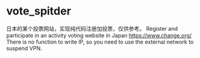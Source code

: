# vote_spitder
日本的某个投票网站，实现纯代码注册加投票，仅供参考。
Register and participate in an activity voting website in Japan https://www.change.org/
There is no function to write IP, so you need to use the external network to suspend VPN.
